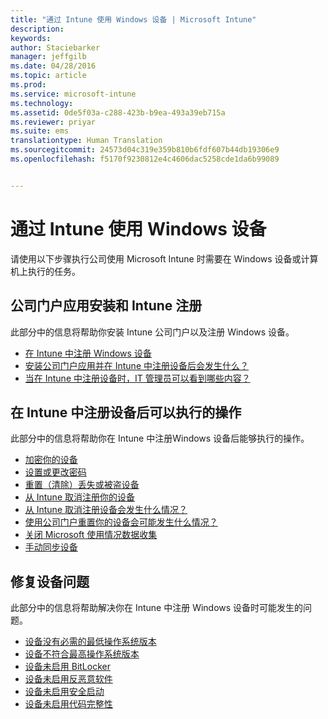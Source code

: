 ```yaml
---
title: "通过 Intune 使用 Windows 设备 | Microsoft Intune"
description: 
keywords: 
author: Staciebarker
manager: jeffgilb
ms.date: 04/28/2016
ms.topic: article
ms.prod: 
ms.service: microsoft-intune
ms.technology: 
ms.assetid: 0de5f03a-c288-423b-b9ea-493a39eb715a
ms.reviewer: priyar
ms.suite: ems
translationtype: Human Translation
ms.sourcegitcommit: 24573d04c319e359b810b6fdf607b44db19306e9
ms.openlocfilehash: f5170f9230812e4c4606dac5258cde1da6b99089


---
```


# 通过 Intune 使用 Windows 设备

请使用以下步骤执行公司使用 Microsoft Intune 时需要在 Windows 设备或计算机上执行的任务。

## 公司门户应用安装和 Intune 注册

此部分中的信息将帮助你安装 Intune 公司门户以及注册 Windows 设备。

- [在 Intune 中注册 Windows 设备](enroll-your-device-in-intune-windows.md)
- [安装公司门户应用并在 Intune 中注册设备后会发生什么？](what-happens-if-you-install-the-company-portal-app-and-enroll-your-device-in-intune-windows.md)
- [当在 Intune 中注册设备时，IT 管理员可以看到哪些内容？](what-can-your-it-administrator-see-when-you-enroll-your-device-in-intune-windows.md)

## 在 Intune 中注册设备后可以执行的操作

此部分中的信息将帮助你在 Intune 中注册Windows 设备后能够执行的操作。

- [加密你的设备](encrypt-your-device-windows.md)
- [设置或更改密码](set-or-change-your-password-windows.md)
- [重置（清除）丢失或被盗设备](reset-erase-your-lost-or-stolen-device-windows.md)
- [从 Intune 取消注册你的设备](unenroll-your-device-from-intune-windows.md)
- [从 Intune 取消注册设备会发生什么情况？](what-happens-if-you-unenroll-your-device-from-intune-windows.md)
- [使用公司门户重置你的设备会可能发生什么情况？](what-happens-if-you-reset-your-device-using-the-company-portal-windows.md)
- [关闭 Microsoft 使用情况数据收集](turn-off-microsoft-usage-data-collection-windows.md)
- [手动同步设备](sync-your-device-manually-windows.md)

## 修复设备问题

此部分中的信息将帮助解决你在 Intune 中注册 Windows 设备时可能发生的问题。

- [设备没有必需的最低操作系统版本](device-doesnt-have-the-required-minimum-operating-system-version-windows.md)
- [设备不符合最高操作系统版本](device-doesnt-comply-with-maximum-operating-system-version-windows.md)
- [设备未启用 BitLocker](device-doesnt-have-bitlocker-enabled-windows.md)
- [设备未启用反恶意软件](device-doesnt-have-antimalware-software-enabled-windows.md)
- [设备未启用安全启动](device-doesnt-have-secure-boot-enabled-windows.md)
- [设备未启用代码完整性](device-doesnt-have-code-integrity-enabled-windows.md)





<!--HONumber=Jun16_HO5-->


